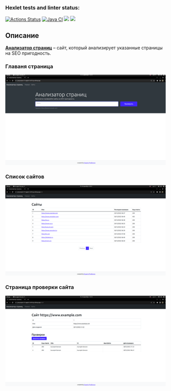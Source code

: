### Hexlet tests and linter status:
[![Actions Status](https://github.com/evgeniy1503/java-project-72/workflows/hexlet-check/badge.svg)](https://github.com/evgeniy1503/java-project-72/actions)
[![Java CI](https://github.com/evgeniy1503/java-project-72/actions/workflows/workflows.yml/badge.svg)](https://github.com/evgeniy1503/java-project-72/actions/workflows/workflows.yml)
<a href="https://codeclimate.com/github/evgeniy1503/java-project-72/maintainability"><img src="https://api.codeclimate.com/v1/badges/f73a62529c82144c65bd/maintainability" /></a>
<a href="https://codeclimate.com/github/evgeniy1503/java-project-72/test_coverage"><img src="https://api.codeclimate.com/v1/badges/f73a62529c82144c65bd/test_coverage" /></a>

<h2>Описание</h2>
<p><a href="https://java-project-72-appenv-4a78.up.railway.app/"><u><b>Анализатор страниц</b></u></a> – сайт, который анализирует указанные страницы на SEO пригодность.</p>

<h3>Главаня страница</h3>

![Start page](https://github.com/evgeniy1503/java-project-72/blob/main/app/src/main/resources/other/scren1.png)

<h3>Список сайтов</h3>

![Start page](https://github.com/evgeniy1503/java-project-72/blob/main/app/src/main/resources/other/scren2.png)

<h3>Страница проверки сайта</h3>

![Start page](https://github.com/evgeniy1503/java-project-72/blob/main/app/src/main/resources/other/scren3.png)
